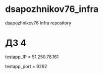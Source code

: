 # dsapozhnikov76_infra
dsapozhnikov76 Infra repository

# ДЗ 4

testapp_IP = 51.250.78.161

testapp_port = 9292

